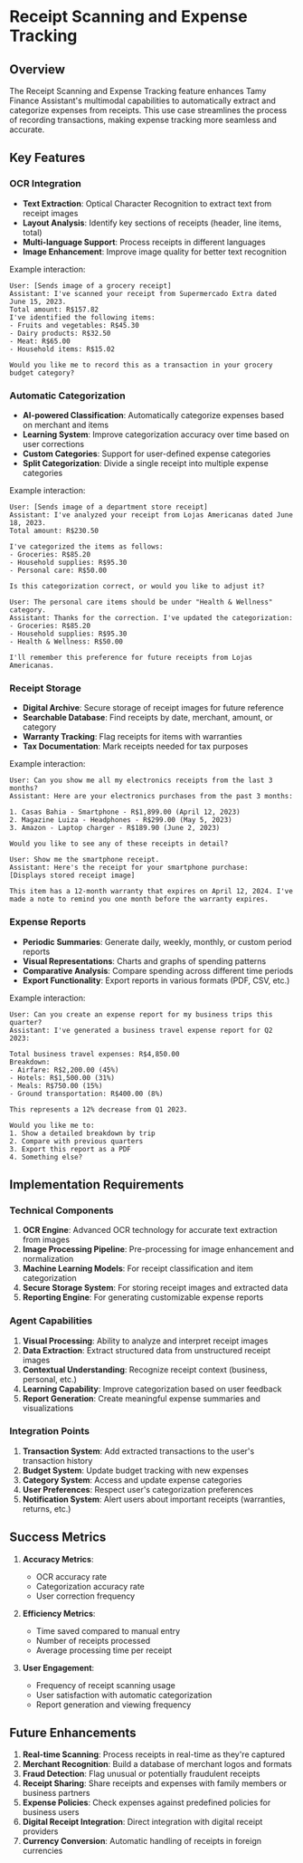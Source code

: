 # Receipt Scanning and Expense Tracking

## Overview

The Receipt Scanning and Expense Tracking feature enhances Tamy Finance Assistant's multimodal capabilities to automatically extract and categorize expenses from receipts. This use case streamlines the process of recording transactions, making expense tracking more seamless and accurate.

## Key Features

### OCR Integration

- **Text Extraction**: Optical Character Recognition to extract text from receipt images
- **Layout Analysis**: Identify key sections of receipts (header, line items, total)
- **Multi-language Support**: Process receipts in different languages
- **Image Enhancement**: Improve image quality for better text recognition

Example interaction:
```
User: [Sends image of a grocery receipt]
Assistant: I've scanned your receipt from Supermercado Extra dated June 15, 2023.
Total amount: R$157.82
I've identified the following items:
- Fruits and vegetables: R$45.30
- Dairy products: R$32.50
- Meat: R$65.00
- Household items: R$15.02

Would you like me to record this as a transaction in your grocery budget category?
```

### Automatic Categorization

- **AI-powered Classification**: Automatically categorize expenses based on merchant and items
- **Learning System**: Improve categorization accuracy over time based on user corrections
- **Custom Categories**: Support for user-defined expense categories
- **Split Categorization**: Divide a single receipt into multiple expense categories

Example interaction:
```
User: [Sends image of a department store receipt]
Assistant: I've analyzed your receipt from Lojas Americanas dated June 18, 2023.
Total amount: R$230.50

I've categorized the items as follows:
- Groceries: R$85.20
- Household supplies: R$95.30
- Personal care: R$50.00

Is this categorization correct, or would you like to adjust it?

User: The personal care items should be under "Health & Wellness" category.
Assistant: Thanks for the correction. I've updated the categorization:
- Groceries: R$85.20
- Household supplies: R$95.30
- Health & Wellness: R$50.00

I'll remember this preference for future receipts from Lojas Americanas.
```

### Receipt Storage

- **Digital Archive**: Secure storage of receipt images for future reference
- **Searchable Database**: Find receipts by date, merchant, amount, or category
- **Warranty Tracking**: Flag receipts for items with warranties
- **Tax Documentation**: Mark receipts needed for tax purposes

Example interaction:
```
User: Can you show me all my electronics receipts from the last 3 months?
Assistant: Here are your electronics purchases from the past 3 months:

1. Casas Bahia - Smartphone - R$1,899.00 (April 12, 2023)
2. Magazine Luiza - Headphones - R$299.00 (May 5, 2023)
3. Amazon - Laptop charger - R$189.90 (June 2, 2023)

Would you like to see any of these receipts in detail?

User: Show me the smartphone receipt.
Assistant: Here's the receipt for your smartphone purchase:
[Displays stored receipt image]

This item has a 12-month warranty that expires on April 12, 2024. I've made a note to remind you one month before the warranty expires.
```

### Expense Reports

- **Periodic Summaries**: Generate daily, weekly, monthly, or custom period reports
- **Visual Representations**: Charts and graphs of spending patterns
- **Comparative Analysis**: Compare spending across different time periods
- **Export Functionality**: Export reports in various formats (PDF, CSV, etc.)

Example interaction:
```
User: Can you create an expense report for my business trips this quarter?
Assistant: I've generated a business travel expense report for Q2 2023:

Total business travel expenses: R$4,850.00
Breakdown:
- Airfare: R$2,200.00 (45%)
- Hotels: R$1,500.00 (31%)
- Meals: R$750.00 (15%)
- Ground transportation: R$400.00 (8%)

This represents a 12% decrease from Q1 2023.

Would you like me to:
1. Show a detailed breakdown by trip
2. Compare with previous quarters
3. Export this report as a PDF
4. Something else?
```

## Implementation Requirements

### Technical Components

1. **OCR Engine**: Advanced OCR technology for accurate text extraction from images
2. **Image Processing Pipeline**: Pre-processing for image enhancement and normalization
3. **Machine Learning Models**: For receipt classification and item categorization
4. **Secure Storage System**: For storing receipt images and extracted data
5. **Reporting Engine**: For generating customizable expense reports

### Agent Capabilities

1. **Visual Processing**: Ability to analyze and interpret receipt images
2. **Data Extraction**: Extract structured data from unstructured receipt images
3. **Contextual Understanding**: Recognize receipt context (business, personal, etc.)
4. **Learning Capability**: Improve categorization based on user feedback
5. **Report Generation**: Create meaningful expense summaries and visualizations

### Integration Points

1. **Transaction System**: Add extracted transactions to the user's transaction history
2. **Budget System**: Update budget tracking with new expenses
3. **Category System**: Access and update expense categories
4. **User Preferences**: Respect user's categorization preferences
5. **Notification System**: Alert users about important receipts (warranties, returns, etc.)

## Success Metrics

1. **Accuracy Metrics**:
   - OCR accuracy rate
   - Categorization accuracy rate
   - User correction frequency

2. **Efficiency Metrics**:
   - Time saved compared to manual entry
   - Number of receipts processed
   - Average processing time per receipt

3. **User Engagement**:
   - Frequency of receipt scanning usage
   - User satisfaction with automatic categorization
   - Report generation and viewing frequency

## Future Enhancements

1. **Real-time Scanning**: Process receipts in real-time as they're captured
2. **Merchant Recognition**: Build a database of merchant logos and formats
3. **Fraud Detection**: Flag unusual or potentially fraudulent receipts
4. **Receipt Sharing**: Share receipts and expenses with family members or business partners
5. **Expense Policies**: Check expenses against predefined policies for business users
6. **Digital Receipt Integration**: Direct integration with digital receipt providers
7. **Currency Conversion**: Automatic handling of receipts in foreign currencies
